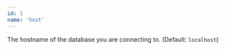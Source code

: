 ```yaml
---
id: 1
name: 'host'
---
```

The hostname of the database you are connecting to. (Default: `localhost`)